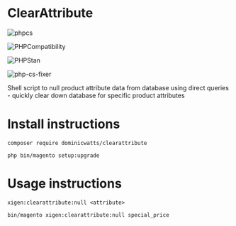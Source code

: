 # ClearAttribute

![phpcs](https://github.com/DominicWatts/ClearAttribute/workflows/phpcs/badge.svg)

![PHPCompatibility](https://github.com/DominicWatts/ClearAttribute/workflows/PHPCompatibility/badge.svg)

![PHPStan](https://github.com/DominicWatts/ClearAttribute/workflows/PHPStan/badge.svg)

![php-cs-fixer](https://github.com/DominicWatts/ClearAttribute/workflows/php-cs-fixer/badge.svg)

Shell script to null product attribute data from database using direct queries - quickly clear down database for specific product attributes

# Install instructions #

`composer require dominicwatts/clearattribute`

`php bin/magento setup:upgrade`

# Usage instructions #

`xigen:clearattribute:null <attribute>`

`bin/magento xigen:clearattribute:null special_price`
